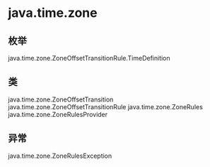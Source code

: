 # java.time.zone

## 枚举

java.time.zone.ZoneOffsetTransitionRule.TimeDefinition

## 类

java.time.zone.ZoneOffsetTransition
java.time.zone.ZoneOffsetTransitionRule
java.time.zone.ZoneRules
java.time.zone.ZoneRulesProvider

## 异常

java.time.zone.ZoneRulesException




